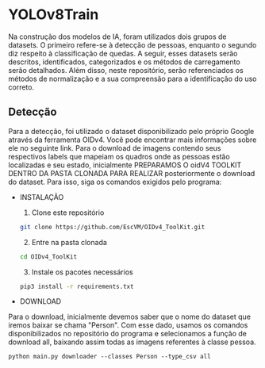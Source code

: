 # YOLOv8Train

Na construção dos modelos de IA, foram utilizados dois grupos de datasets. O primeiro refere-se à detecção de pessoas, enquanto o segundo diz respeito à classificação de quedas. A seguir, esses datasets serão descritos, identificados, categorizados e os métodos de carregamento serão detalhados. Além disso, neste repositório, serão referenciados os métodos de normalização e a sua compreensão para a identificação do uso correto.

## Detecção

Para a detecção, foi utilizado o dataset disponibilizado pelo próprio Google através da ferramenta OIDv4. Você pode encontrar mais informações sobre ele no seguinte link. Para o download de imagens contendo seus respectivos labels que mapeiam os quadros onde as pessoas estão localizadas e seu estado, inicialmente PREPARAMOS O oidV4 TOOLKIT DENTRO DA PASTA CLONADA PARA REALIZAR posteriormente o download do dataset. Para isso, siga os comandos exigidos pelo programa:

- INSTALAÇÃO

    1. Clone este repositório
    ```bash
    git clone https://github.com/EscVM/OIDv4_ToolKit.git
    ```
    2. Entre na pasta clonada
    ```bash
    cd OIDv4_ToolKit
    ```
    3. Instale os pacotes necessários
    ```bash
    pip3 install -r requirements.txt
    ```

- DOWNLOAD

Para o download, inicialmente devemos saber que o nome do dataset que iremos baixar se chama "Person". Com esse dado, usamos os comandos disponibilizados no repositório do programa e selecionamos a função de download all, baixando assim todas as imagens referentes à classe pessoa.
```Cmd
python main.py downloader --classes Person --type_csv all
